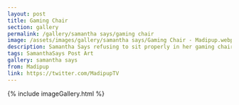 ```yaml
---
layout: post
title: Gaming Chair
section: gallery
permalink: /gallery/samantha says/gaming chair
image: /assets/images/gallery/samantha says/Gaming Chair - Madipup.webp
description: Samantha Says refusing to sit properly in her gaming chair. Commissioned from Madipup.
tags: SamanthaSays Post Art
gallery: samantha says
from: Madipup
link: https://twitter.com/MadipupTV
---
```

{% include imageGallery.html %}